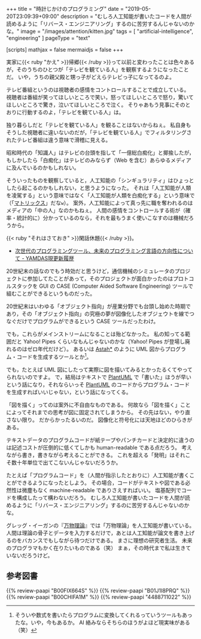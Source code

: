 +++
title = "時計じかけのプログラミング"
date =  "2019-05-20T23:09:39+09:00"
description = "むしろ人工知能が書いたコードを人間が読めるように「リバース・エンジニアリング」するのに苦労するんじゃないのかな。"
image = "/images/attention/kitten.jpg"
tags = [ "artificial-intelligence", "engineering" ]
pageType = "text"

[scripts]
  mathjax = false
  mermaidjs = false
+++

実家に{{< ruby "かえ" >}}帰郷{{< /ruby >}}って以前と変わったことは色々あるが，そのうちのひとつが「テレビを観ている人」を観察するようになったことだ。
いや，うちの親父殿と甥っ子がどえらテレビっ子になってるのよ。

テレビ番組というのは視聴者の感情をコントロールすることで成立している。
視聴者は番組が笑ってほしいところで笑い，怒ってほしいところで怒り，驚いてほしいところで驚き，泣いてほしいところで泣く。
そりゃあもう見事にそのとおりに行動するのよ，「テレビを観ている人」は。

独り暮らしだと「テレビを観ている人」を観ることはないからねぇ。
私自身もそうした視聴者に違いないのだが，「テレビを観ている人」でフィルタリングされたテレビ番組は違う意味で滑稽に見える。

昭和時代の「知識人」はテレビの台頭を指して「一億総白痴化」と揶揄したが，もしかしたら「白痴化」はテレビのみならず（Web を含む）あらゆるメディアに及んでいるのかもしれない。

そういったものを観察していると，人工知能の「シンギュラリティ」はひょっとしたら起こるのかもしれない，と思うようになった。
それは「人工知能が人類を凌駕する」という意味ではなく「人工知能が人類を白痴化する」という意味で（「[マトリックス](https://www.amazon.co.jp/exec/obidos/ASIN/B00FIWIMOG/baldandersinf-22/)」だな`w`）。
案外，人工知能によって真っ先に職を奪われるのはメディアの「中の人」なのかもねぇ。
人間の感情をコントロールする術が（確率・統計的に）分かっているのなら，それを最もうまく使いこなすのは機械だろうから。

{{< ruby "それはさておき" >}}閑話休題{{< /ruby >}}。

- [次世代のプログラミングツール、未来のプログラミング言語の方向性について - YAMDAS現更新履歴](https://yamdas.hatenablog.com/entry/20190519/programmingtools)

20世紀末の話なのでもう時効だと思うけど，通信機械のシミュレータのプロジェクトに参加してたことがあって，そのプロジェクトが面白かったのはプロトコルスタックを GUI の CASE (Computer Aided Software Engineering) ツールで組むことができるというものだった。

20世紀末はいわゆる「オブジェクト指向」が産業分野でも台頭し始めた時期であり，その「オブジェクト指向」の究極の夢が図像化したオブジェウトを線でつなぐだけでプログラムができるという CASE ツールだったわけ。

でも，これらがメインストリームになることは殆どなかった。
私の知ってる範囲だと Yahoo! Pipes くらいなもんじゃないのかな（Yahoo! Pipes が登場し廃れるのはゼロ年代だけど）。
あるいは [Astah*] のように UML 図からプログラム・コードを生成するツールとか[^m1]。

[^m1]: そういや数式を書いたらプログラムに変換してくれるっていうツールもあったな。いや，今もあるか。 AI 絡みならそちらのほうがよほど現実味がある（笑）

でも，たとえば UML 図にしたって実際に図を描いてみるとかったるくてやってられないのですよ。
で，結局はテキストで [PlantUML] で「書いた」ほうが早いという話になり，それならいっそ [PlantUML] のコードからプログラム・コードを生成すればいいじゃない，という話になってくる。

「図を描く」ってのは案外に不自由なものである。
何故なら「図を描く」ことによってそれまでの思考が図に固定されてしまうから。
その先はない，やり直さない限り。
だからかったるいのだ。
図像化と符号化には天地ほどのひらきがある。

テキストデータのプログラムコードが紙テープやパンチカードと決定的に違うのは記述コストが圧倒的に低くてしかも human-readable である点だろう。
考えながら書き，書きながら考えることができる。
これを超える「発明」はそれこそ数十年単位で出てこないんじゃないだろうか。

たとえば「プログラムコード」を（人間が指示したとおりに）人工知能が書くことができるようになったとしよう。
その場合，コードがテキストや図である必然性は微塵もなく machine-readable でありさえすればいい。
塩基配列でコードを構成したって構わないだろう。
むしろ人工知能が書いたコードを人間が読めるように「リバース・エンジニアリング」するのに苦労するんじゃないのかな。

グレッグ・イーガンの『[万物理論](https://www.amazon.co.jp/exec/obidos/ASIN/4488711022/baldandersinf-22/)』では「万物理論」を人工知能が書いている。
人間は理論の骨子とデータを入力するだけで，あとは人工知能が論文を書き上げるのをバカンスでもしながら待つだけである。
まさに理想の研究者生活。
未来のプログラマもかく在りたいものである（笑） まぁ，その時代まで私は生きていないだろうけど。

[Astah*]: http://astah.net/ "Astah - Software Design Tools for Agile teams with UML, ER Diagram, Flowchart, Mindmap and More | Astah.net"
[PlantUML]: http://plantuml.com/ "Open-source tool that uses simple textual descriptions to draw beautiful UML diagrams."

## 参考図書

{{% review-paapi "B00FIX664S" %}} <!-- 時計じかけのオレンジ -->
{{% review-paapi "B01J1I8PRQ" %}} <!-- 社会は情報化の夢を見る -->
{{% review-paapi "B00CHIFA1M" %}} <!-- Gene Mapper -->
{{% review-paapi "4488711022" %}} <!-- 万物理論 -->
